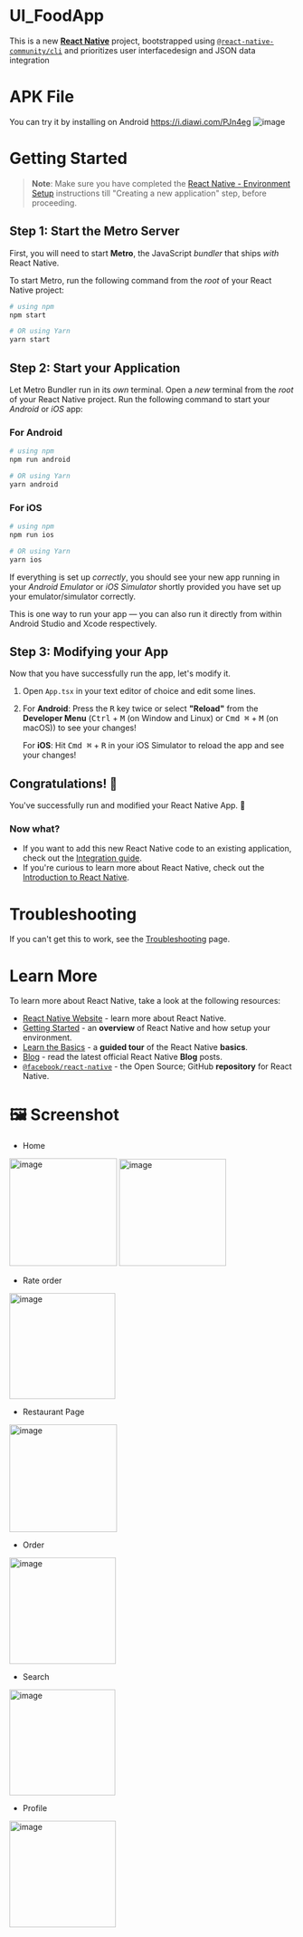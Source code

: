 # UI_FoodApp
This is a new [**React Native**](https://reactnative.dev) project, bootstrapped using [`@react-native-community/cli`](https://github.com/react-native-community/cli) and prioritizes user interfacedesign and JSON data integration
# APK File
You can try it by installing on Android
https://i.diawi.com/PJn4eg
![image](https://github.com/trmylinh/UI_FoodApp/assets/89790450/a4eeeb0e-964b-4206-b2a5-967799a88913)

# Getting Started

>**Note**: Make sure you have completed the [React Native - Environment Setup](https://reactnative.dev/docs/environment-setup) instructions till "Creating a new application" step, before proceeding.

## Step 1: Start the Metro Server

First, you will need to start **Metro**, the JavaScript _bundler_ that ships _with_ React Native.

To start Metro, run the following command from the _root_ of your React Native project:

```bash
# using npm
npm start

# OR using Yarn
yarn start
```

## Step 2: Start your Application

Let Metro Bundler run in its _own_ terminal. Open a _new_ terminal from the _root_ of your React Native project. Run the following command to start your _Android_ or _iOS_ app:

### For Android

```bash
# using npm
npm run android

# OR using Yarn
yarn android
```

### For iOS

```bash
# using npm
npm run ios

# OR using Yarn
yarn ios
```

If everything is set up _correctly_, you should see your new app running in your _Android Emulator_ or _iOS Simulator_ shortly provided you have set up your emulator/simulator correctly.

This is one way to run your app — you can also run it directly from within Android Studio and Xcode respectively.

## Step 3: Modifying your App

Now that you have successfully run the app, let's modify it.

1. Open `App.tsx` in your text editor of choice and edit some lines.
2. For **Android**: Press the <kbd>R</kbd> key twice or select **"Reload"** from the **Developer Menu** (<kbd>Ctrl</kbd> + <kbd>M</kbd> (on Window and Linux) or <kbd>Cmd ⌘</kbd> + <kbd>M</kbd> (on macOS)) to see your changes!

   For **iOS**: Hit <kbd>Cmd ⌘</kbd> + <kbd>R</kbd> in your iOS Simulator to reload the app and see your changes!

## Congratulations! :tada:

You've successfully run and modified your React Native App. :partying_face:

### Now what?

- If you want to add this new React Native code to an existing application, check out the [Integration guide](https://reactnative.dev/docs/integration-with-existing-apps).
- If you're curious to learn more about React Native, check out the [Introduction to React Native](https://reactnative.dev/docs/getting-started).

# Troubleshooting

If you can't get this to work, see the [Troubleshooting](https://reactnative.dev/docs/troubleshooting) page.

# Learn More

To learn more about React Native, take a look at the following resources:

- [React Native Website](https://reactnative.dev) - learn more about React Native.
- [Getting Started](https://reactnative.dev/docs/environment-setup) - an **overview** of React Native and how setup your environment.
- [Learn the Basics](https://reactnative.dev/docs/getting-started) - a **guided tour** of the React Native **basics**.
- [Blog](https://reactnative.dev/blog) - read the latest official React Native **Blog** posts.
- [`@facebook/react-native`](https://github.com/facebook/react-native) - the Open Source; GitHub **repository** for React Native.

# 🖼️ Screenshot
* Home
<img width="190" alt="image" src="https://github.com/trmylinh/UI_FoodApp/assets/89790450/8e8f9e9c-e2ce-4a20-aefd-e0a4e03a314e">
<img width="189" alt="image" src="https://github.com/trmylinh/UI_FoodApp/assets/89790450/990d1d9e-c944-4caf-8cdd-8b4cd88eb4a3">

* Rate order
<img width="187" alt="image" src="https://github.com/trmylinh/UI_FoodApp/assets/89790450/d1c6e9fc-ae96-4b4c-b729-33787d0b74d8">

* Restaurant Page
<img width="190" alt="image" src="https://github.com/trmylinh/UI_FoodApp/assets/89790450/f20eefed-96e9-4813-b308-cf96bfd91085">

* Order
<img width="188" alt="image" src="https://github.com/trmylinh/UI_FoodApp/assets/89790450/0071d597-6e52-4fa1-a801-b218e69d8f30">

*  Search
<img width="187" alt="image" src="https://github.com/trmylinh/UI_FoodApp/assets/89790450/dcf68940-0ee6-4675-9584-87eb025640db">

* Profile
<img width="188" alt="image" src="https://github.com/trmylinh/UI_FoodApp/assets/89790450/b194dfbe-93d0-43c9-b4c0-53a11a094312">






